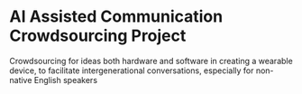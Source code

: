 <h1>AI Assisted Communication Crowdsourcing Project</h1>

<p>Crowdsourcing for ideas both hardware and software in creating a wearable device, to facilitate intergenerational conversations, especially for non-native English speakers</p>
